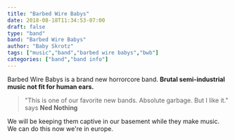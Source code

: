 ```yaml
---
title: "Barbed Wire Babys"
date: 2018-08-18T11:34:53-07:00
draft: false
type: "band"
band: "Barbed Wire Babys"
author: "Baby Skrotz"
tags: ["music","band","barbed wire babys","bwb"]
categories: ["band","band info"]
---
```


Barbed Wire Babys is a brand new horrorcore band.
**Brutal semi-industrial music not fit for human ears.**

> "This is one of our favorite new bands. Absolute garbage. But I like it." says **Ned Nothing**

We will be keeping them captive in our basement while they make music. We can do this now we're in europe.